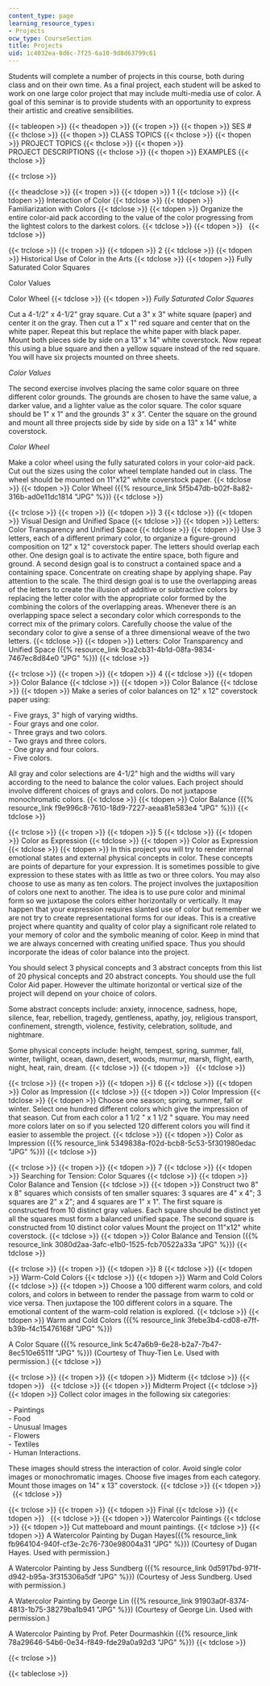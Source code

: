 ```yaml
---
content_type: page
learning_resource_types:
- Projects
ocw_type: CourseSection
title: Projects
uid: 1c4032ea-8d6c-7f25-6a10-9d8d63799c61
---
```


Students will complete a number of projects in this course, both during class and on their own time. As a final project, each student will be asked to work on one large color project that may include multi-media use of color. A goal of this seminar is to provide students with an opportunity to express their artistic and creative sensibilities.

{{< tableopen >}}
{{< theadopen >}}
{{< tropen >}}
{{< thopen >}}
SES #
{{< thclose >}}
{{< thopen >}}
CLASS TOPICS
{{< thclose >}}
{{< thopen >}}
PROJECT TOPICS
{{< thclose >}}
{{< thopen >}}
PROJECT DESCRIPTIONS
{{< thclose >}}
{{< thopen >}}
EXAMPLES
{{< thclose >}}

{{< trclose >}}

{{< theadclose >}}
{{< tropen >}}
{{< tdopen >}}
1
{{< tdclose >}}
{{< tdopen >}}
Interaction of Color
{{< tdclose >}}
{{< tdopen >}}
Familiarization with Colors
{{< tdclose >}}
{{< tdopen >}}
Organize the entire color-aid pack according to the value of the color progressing from the lightest colors to the darkest colors.
{{< tdclose >}}
{{< tdopen >}}
 
{{< tdclose >}}

{{< trclose >}}
{{< tropen >}}
{{< tdopen >}}
2
{{< tdclose >}}
{{< tdopen >}}
Historical Use of Color in the Arts
{{< tdclose >}}
{{< tdopen >}}
Fully Saturated Color Squares  
  
Color Values  
  
Color Wheel
{{< tdclose >}}
{{< tdopen >}}
_Fully Saturated Color Squares_  
  
Cut a 4-1/2" x 4-1/2" gray square. Cut a 3" x 3" white square (paper) and center it on the gray. Then cut a 1" x 1" red square and center that on the white paper. Repeat this but replace the white paper with black paper. Mount both pieces side by side on a 13" x 14" white coverstock. Now repeat this using a blue square and then a yellow square instead of the red square. You will have six projects mounted on three sheets.  
  
_Color Values_  
  
The second exercise involves placing the same color square on three different color grounds. The grounds are chosen to have the same value, a darker value, and a lighter value as the color square. The color square should be 1" x 1" and the grounds 3" x 3". Center the square on the ground and mount all three projects side by side by side on a 13" x 14" white coverstock.  
  
_Color Wheel_  
  
Make a color wheel using the fully saturated colors in your color-aid pack. Cut out the sizes using the color wheel template handed out in class. The wheel should be mounted on 11"x12" white coverstock paper.
{{< tdclose >}}
{{< tdopen >}}
Color Wheel ({{% resource_link 5f5b47db-b02f-8a82-316b-ad0e11dc1814 "JPG" %}})
{{< tdclose >}}

{{< trclose >}}
{{< tropen >}}
{{< tdopen >}}
3
{{< tdclose >}}
{{< tdopen >}}
Visual Design and Unified Space
{{< tdclose >}}
{{< tdopen >}}
Letters: Color Transparency and Unified Space
{{< tdclose >}}
{{< tdopen >}}
Use 3 letters, each of a different primary color, to organize a figure-ground composition on 12" x 12" coverstock paper. The letters should overlap each other. One design goal is to activate the entire space, both figure and ground. A second design goal is to construct a contained space and a containing space. Concentrate on creating shape by applying shape. Pay attention to the scale. The third design goal is to use the overlapping areas of the letters to create the illusion of additive or subtractive colors by replacing the letter color with the appropriate color formed by the combining the colors of the overlapping areas. Whenever there is an overlapping space select a secondary color which corresponds to the correct mix of the primary colors. Carefully choose the value of the secondary color to give a sense of a three dimensional weave of the two letters.
{{< tdclose >}}
{{< tdopen >}}
Letters: Color Transparency and Unified Space ({{% resource_link 9ca2cb31-4b1d-08fa-9834-7467ec8d84e0 "JPG" %}})
{{< tdclose >}}

{{< trclose >}}
{{< tropen >}}
{{< tdopen >}}
4
{{< tdclose >}}
{{< tdopen >}}
Color Balance
{{< tdclose >}}
{{< tdopen >}}
Color Balance
{{< tdclose >}}
{{< tdopen >}}
Make a series of color balances on 12" x 12" coverstock paper using:  
  
\- Five grays, 3" high of varying widths.  
\- Four grays and one color.  
\- Three grays and two colors.  
\- Two grays and three colors.  
\- One gray and four colors.  
\- Five colors.  
  
All gray and color selections are 4-1/2" high and the widths will vary according to the need to balance the color values. Each project should involve different choices of grays and colors. Do not juxtapose monochromatic colors.
{{< tdclose >}}
{{< tdopen >}}
Color Balance ({{% resource_link f9e996c8-7610-18d9-7227-aeaa81e583e4 "JPG" %}})
{{< tdclose >}}

{{< trclose >}}
{{< tropen >}}
{{< tdopen >}}
5
{{< tdclose >}}
{{< tdopen >}}
Color as Expression
{{< tdclose >}}
{{< tdopen >}}
Color as Expression
{{< tdclose >}}
{{< tdopen >}}
In this project you will try to render internal emotional states and external physical concepts in color. These concepts are points of departure for your expression. It is sometimes possible to give expression to these states with as little as two or three colors. You may also choose to use as many as ten colors. The project involves the juxtaposition of colors one next to another. The idea is to use pure color and minimal form so we juxtapose the colors either horizontally or vertically. It may happen that your expression requires slanted use of color but remember we are not try to create representational forms for our ideas. This is a creative project where quantity and quality of color play a significant role related to your memory of color and the symbolic meaning of color. Keep in mind that we are always concerned with creating unified space. Thus you should incorporate the ideas of color balance into the project.  
  
You should select 3 physical concepts and 3 abstract concepts from this list of 20 physical concepts and 20 abstract concepts. You should use the full Color Aid paper. However the ultimate horizontal or vertical size of the project will depend on your choice of colors.  
  
Some abstract concepts include: anxiety, innocence, sadness, hope, silence, fear, rebellion, tragedy, gentleness, apathy, joy, religious transport, confinement, strength, violence, festivity, celebration, solitude, and nightmare.  
  
Some physical concepts include: height, tempest, spring, summer, fall, winter, twilight, ocean, dawn, desert, woods, murmur, marsh, flight, earth, night, heat, rain, dream.
{{< tdclose >}}
{{< tdopen >}}
 
{{< tdclose >}}

{{< trclose >}}
{{< tropen >}}
{{< tdopen >}}
6
{{< tdclose >}}
{{< tdopen >}}
Color as Impression
{{< tdclose >}}
{{< tdopen >}}
Color Impression
{{< tdclose >}}
{{< tdopen >}}
Choose one season; spring, summer, fall or winter. Select one hundred different colors which give the impression of that season. Cut from each color a 1 1/2 " x 1 1/2 " square. You may need more colors later on so if you selected 120 different colors you will find it easier to assemble the project.
{{< tdclose >}}
{{< tdopen >}}
Color as Impression ({{% resource_link 5349838a-f02d-bcb8-5c53-5f301980edac "JPG" %}})
{{< tdclose >}}

{{< trclose >}}
{{< tropen >}}
{{< tdopen >}}
7
{{< tdclose >}}
{{< tdopen >}}
Searching for Tension: Color Squares
{{< tdclose >}}
{{< tdopen >}}
Color Balance and Tension
{{< tdclose >}}
{{< tdopen >}}
Construct two 8" x 8" squares which consists of ten smaller squares: 3 squares are 4" x 4"; 3 squares are 2" x 2"; and 4 squares are 1" x 1". The first square is constructed from 10 distinct gray values. Each square should be distinct yet all the squares must form a balanced unified space. The second square is constructed from 10 distinct color values Mount the project on 11"x12" white coverstock.
{{< tdclose >}}
{{< tdopen >}}
Color Balance and Tension ({{% resource_link 3080d2aa-3afc-e1b0-1525-fcb70522a33a "JPG" %}})
{{< tdclose >}}

{{< trclose >}}
{{< tropen >}}
{{< tdopen >}}
8
{{< tdclose >}}
{{< tdopen >}}
Warm-Cold Colors
{{< tdclose >}}
{{< tdopen >}}
Warm and Cold Colors
{{< tdclose >}}
{{< tdopen >}}
Choose a 100 different warm colors, and cold colors, and colors in between to render the passage from warm to cold or vice versa. Then juxtapose the 100 different colors in a square. The emotional content of the warm-cold relation is explored.
{{< tdclose >}}
{{< tdopen >}}
Warm and Cold Colors ({{% resource_link 3febe3b4-cd08-e7ff-b39b-f4c15476168f "JPG" %}})  
  
A Color Square ({{% resource_link 5c47a6b9-6e28-b2a7-7b47-8ec510e6511f "JPG" %}}) (Courtesy of Thuy-Tien Le. Used with permission.)
{{< tdclose >}}

{{< trclose >}}
{{< tropen >}}
{{< tdopen >}}
Midterm
{{< tdclose >}}
{{< tdopen >}}
 
{{< tdclose >}}
{{< tdopen >}}
Midterm Project
{{< tdclose >}}
{{< tdopen >}}
Collect color images in the following six categories:  
  
\- Paintings  
\- Food  
\- Unusual Images  
\- Flowers  
\- Textiles  
\- Human Interactions.  
  
These images should stress the interaction of color. Avoid single color images or monochromatic images. Choose five images from each category. Mount those images on 14" x 13" coverstock.
{{< tdclose >}}
{{< tdopen >}}
 
{{< tdclose >}}

{{< trclose >}}
{{< tropen >}}
{{< tdopen >}}
Final
{{< tdclose >}}
{{< tdopen >}}
 
{{< tdclose >}}
{{< tdopen >}}
Watercolor Paintings
{{< tdclose >}}
{{< tdopen >}}
Cut matteboard and mount paintings.
{{< tdclose >}}
{{< tdopen >}}
A Watercolor Painting by Dugan Hayes({{% resource_link fb964104-940f-cf3e-2c76-730e98004a31 "JPG" %}}) (Courtesy of Dugan Hayes. Used with permission.)  
  
A Watercolor Painting by Jess Sundberg ({{% resource_link 0d5917bd-971f-d942-b95a-3f315306a5df "JPG" %}}) (Courtesy of Jess Sundberg. Used with permission.)  
  
A Watercolor Painting by George Lin ({{% resource_link 91903a0f-8374-4813-1b75-38279ba1b941 "JPG" %}}) (Courtesy of George Lin. Used with permission.)  
  
A Watercolor Painting by Prof. Peter Dourmashkin ({{% resource_link 78a29646-54b6-0e34-f849-fde29a0a92d3 "JPG" %}})
{{< tdclose >}}

{{< trclose >}}

{{< tableclose >}}